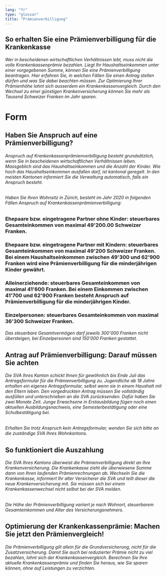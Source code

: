 ```yaml
---
lang: "fr"
type: "glossar"
title: "Prämienverbilligung"
---
```


## So erhalten Sie eine Prämienverbilligung für die Krankenkasse

###### Wer in bescheidenen wirtschaftlichen Verhältnissen lebt, muss nicht die volle Krankenkassenprämie bezahlen. Liegt Ihr Haushaltseinkommen unter einer vorgegebenen Summe, können Sie eine Prämienverbilligung beantragen. Hier erfahren Sie, in welchen Fällen Sie einen Antrag stellen dürfen und was Sie dabei beachten müssen. Zur Optimierung Ihrer Prämienhöhe lohnt sich ausserdem ein Krankenkassenvergleich. Durch den Wechsel zu einer günstigen Krankenversicherung können Sie mehr als Tausend Schweizer Franken im Jahr sparen.

# Form

## Haben Sie Anspruch auf eine Prämienverbilligung?

###### Anspruch auf Krankenkassenprämienverbilligung besteht grundsätzlich, wenn Sie in bescheidenen wirtschaftlichen Verhältnissen leben. Massgeblich sind das Haushaltseinkommen und die Anzahl der Kinder. Wie hoch das Haushaltseinkommen ausfallen darf, ist kantonal geregelt. In den meisten Kantonen informiert Sie die Verwaltung automatisch, falls ein Anspruch besteht.

###### Haben Sie Ihren Wohnsitz in Zürich, besteht im Jahr 2020 in folgenden Fällen Anspruch auf Krankenkassenprämienverbilligung:

### Ehepaare bzw. eingetragene Partner ohne Kinder: steuerbares Gesamteinkommen von maximal 49'200.00 Schweizer Franken.

### Ehepaare bzw. eingetragene Partner mit Kindern: steuerbares Gesamteinkommen von maximal 49'200 Schweizer Franken. Bei einem Haushaltseinkommen zwischen 49'300 und 62'900 Franken wird eine Prämienverbilligung für die minderjährigen Kinder gewährt.

### Alleinerziehende: steuerbares Gesamteinkommen von maximal 41'600 Franken. Bei einem Einkommen zwischen 41'700 und 62'900 Franken besteht Anspruch auf Prämienverbilligung für die minderjährigen Kinder.

### Einzelpersonen: steuerbares Gesamteinkommen von maximal 36'300 Schweizer Franken.

###### Das steuerbare Gesamtvermögen darf jeweils 300'000 Franken nicht übersteigen, bei Einzelpersonen sind 150'000 Franken gestattet.

## Antrag auf Prämienverbilligung: Darauf müssen Sie achten

###### Die SVA Ihres Kanton schickt Ihnen für gewöhnlich bis Ende Juli das Antragsformular für die Prämienverbilligung zu. Jugendliche ab 18 Jahre erhalten ein eigenes Antragsformular, selbst wenn sie in einem Haushalt mit den Eltern leben. Den vorgedruckten Antrag müssen Sie vollständig ausfüllen und unterschrieben an die SVA zurücksenden. Dafür haben Sie zwei Monate Zeit. Junge Erwachsene in Erstausbildung fügen noch einen aktuellen Ausbildungsnachweis, eine Semesterbestätigung oder eine Schulbestätigung bei.

###### Erhalten Sie trotz Anspruch kein Antragsformular, wenden Sie sich bitte an die zuständige SVA Ihres Wohnkantons.

## So funktioniert die Auszahlung

###### Die SVA Ihres Kantons überweist die Prämienverbilligung direkt an Ihre Krankenversicherung. Die Krankenkasse zieht die überwiesene Summe dann von Ihren laufenden Prämienrechnungen ab. Wechseln Sie die Krankenkasse, informiert Ihr alter Versicherer die SVA und teilt dieser die neue Krankenversicherung mit. Sie müssen sich bei einem Krankenkassenwechsel nicht selbst bei der SVA melden.

###### Die Höhe der Prämienverbilligung variiert je nach Wohnort, steuerbarem Gesamteinkommen und Alter des Versicherungsnehmers.

## Optimierung der Krankenkassenprämie: Machen Sie jetzt den Prämienvergleich!

###### Die Prämienverbilligung gilt allein für die Grundversicherung, nicht für die Zusatzversicherung. Damit Sie auch bei reduzierter Prämie nicht zu viel bezahlen, lohnt sich der Krankenkassenvergleich. Berechnen Sie Ihre aktuelle Krankenkassenprämie und finden Sie heraus, wie Sie sparen können, ohne auf Leistungen zu verzichten.

